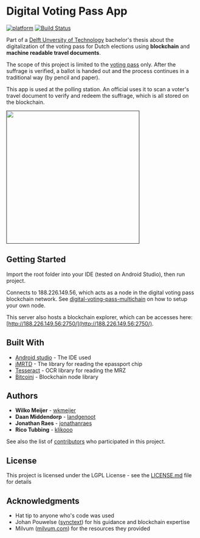 # Digital Voting Pass App

[![platform](https://img.shields.io/badge/platform-Android-green.svg)](https://www.android.com)
[![Build Status](https://travis-ci.org/digital-voting-pass/digital-voting-pass-app.svg?branch=develop)](https://travis-ci.org/digital-voting-pass/digital-voting-pass-app)


Part of a [Delft Unversity of Technology](https://www.tudelft.nl) bachelor's thesis about the digitalization of the voting pass for Dutch elections using **blockchain** and **machine readable travel documents**.

The scope of this project is limited to the [voting pass](https://nl.wikipedia.org/wiki/Stempas) only. After the suffrage is verified, a ballot is handed out and the process continues in a traditional way (by pencil and paper).

This app is used at the polling station. An official uses it to scan a voter's travel document to verify and redeem the suffrage, which is all stored on the blockchain.

[<img src="https://user-images.githubusercontent.com/2787511/27002571-8d902bb8-4de5-11e7-94d5-da48a4209fdc.gif" width="350" />]()

## Getting Started

Import the root folder into your IDE (tested on Android Studio), then run project.

Connects to 188.226.149.56, which acts as a node in the digital voting pass blockchain network. See [digital-voting-pass-multichain](https://github.com/digital-voting-pass/digital-voting-pass-multichain) on how to setup your own node.

This server also hosts a blockchain explorer, which can be accesses here: [http://188.226.149.56:2750/](http://188.226.149.56:2750/).

## Built With

* [Android studio](https://developer.android.com/studio/index.html) - The IDE used
* [jMRTD](http://jmrtd.org/) - The library for reading the epassport chip
* [Tesseract](https://github.com/tesseract-ocr/tesseract) - OCR library for reading the MRZ
* [Bitcoinj](https://bitcoinj.github.io/) - Blockchain node library


## Authors

* **Wilko Meijer** - [wkmeijer](https://github.com/wkmeijer)
* **Daan Middendorp** - [landgenoot](https://github.com/landgenoot)
* **Jonathan Raes** - [jonathanraes](https://github.com/jonathanraes)
* **Rico Tubbing** - [klikooo](https://github.com/klikooo)

See also the list of [contributors](https://github.com/digital-voting-pass/digital-voting-pass-app/contributors) who participated in this project.

## License

This project is licensed under the LGPL License - see the [LICENSE.md](LICENSE.md) file for details

## Acknowledgments

* Hat tip to anyone who's code was used
* Johan Pouwelse ([synctext](https://github.com/synctext)) for his guidance and blockchain expertise
* Milvum ([milvum.com](https://www.milvum.com)) for the resources they provided